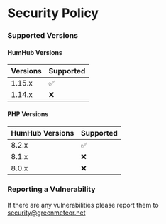 # Security Policy

### Supported Versions

#### HumHub Versions
| Versions | Supported |
| ------- | ------------------ |
| 1.15.x   | :white_check_mark: |
| 1.14.x   | :x: |

#### PHP Versions
| HumHub Versions | Supported |
| ------- | ------------------ |
| 8.2.x   | :white_check_mark: |
| 8.1.x   | :x: |
| 8.0.x   | :x: |

### Reporting a Vulnerability
If there are any vulnerabilities please report them to security@greenmeteor.net
